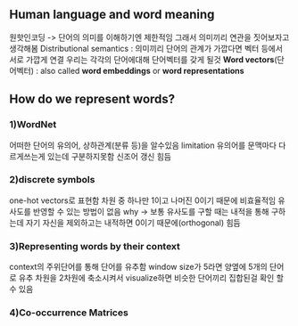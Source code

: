 ## Human language and word meaning
원핫인코딩 -> 단어의 의미를 이해하기엔 제한적임
그래서 의미끼리 연관을 짓어보자고 생각해봄
Distributional semantics : 의미끼리 단어의 관계가 가깝다면 벡터 등에서 서로 가깝게 연결
우리는 각각의 단어에대해 단어벡터를 갖게 될것
**Word vectors**(단어벡터) : also called **word embeddings** or **word representations**
## How do we represent words?
### 1)WordNet
어떠한 단어의 유의어, 상하관계(분류 등)을 알수있음
limitation
유의어를 문맥마다 다르게쓰는게 있는데 구분하지못함
신조어 갱신 힘듬
### 2)discrete symbols
one-hot vectors로 표현함
차원 중 하나만 1이고 나머진 0이기 때문에 비효율적임
유사도를 반영할 수 있는 방법이 없음 why -> 보통 유사도를 구할 때는 내적을 통해 구하는데 자기 자신을 제외하고는 내적하면 0이기 때문에(orthogonal) 힘듬
### 3)Representing words by their context
context의 주위단어를 통해  단어를 유추함 
window size가 5라면 양옆에 5개의 단어로 유추
차원을 2차원에 축소시켜서 visualize하면 비슷한 단어끼리 집합된걸 확인 할 수 있음
### 4)Co-occurrence Matrices
